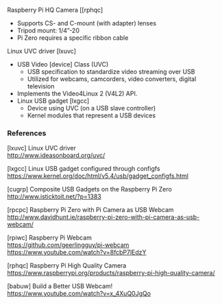 
Raspberry Pi HQ Camera [[rphqc]

* Supports CS- and C-mount (with adapter) lenses
* Tripod mount: 1/4”-20
* Pi Zero requires a specific ribbon cable

Linux UVC driver [lxuvc]

* USB Video [device] Class (UVC)
  - USB specification to standardize video streaming over USB
  - Utilized for  webcams, camcorders, video converters, digital television
* Implements the Video4Linux 2 (V4L2) API.
* Linux USB gadget [lxgcc]
  - Device using UVC (on a USB slave controller)
  - Kernel modules that represent a USB devices 

### References

[lxuvc] Linux UVC driver  
<http://www.ideasonboard.org/uvc/>

[lxgcc] Linux USB gadget configured through configfs  
<https://www.kernel.org/doc/html/v5.4/usb/gadget_configfs.html>

[cugrp] Composite USB Gadgets on the Raspberry Pi Zero  
<http://www.isticktoit.net/?p=1383>

[rpcpc] Raspberry Pi Zero with Pi Camera as USB Webcam  
<http://www.davidhunt.ie/raspberry-pi-zero-with-pi-camera-as-usb-webcam/>

[rpiwc] Raspberry Pi Webcam  
<https://github.com/geerlingguy/pi-webcam>
<https://www.youtube.com/watch?v=8fcbP7lEdzY>

[rphqc] Raspberry Pi High Quality Camera  
<https://www.raspberrypi.org/products/raspberry-pi-high-quality-camera/>  

[babuw] Build a Better USB Webcam!  
<https://www.youtube.com/watch?v=x_4XuQ0JgQo>
